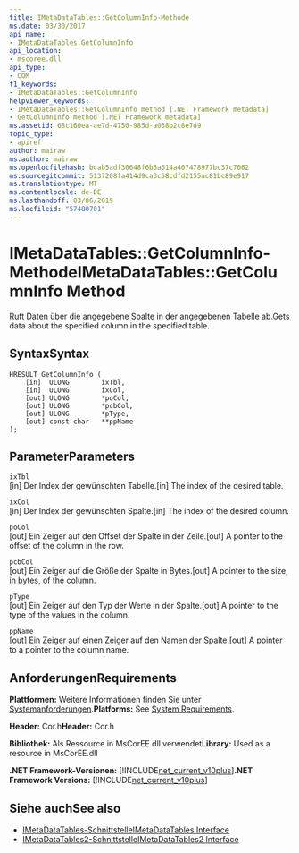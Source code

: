 ```yaml
---
title: IMetaDataTables::GetColumnInfo-Methode
ms.date: 03/30/2017
api_name:
- IMetaDataTables.GetColumnInfo
api_location:
- mscoree.dll
api_type:
- COM
f1_keywords:
- IMetaDataTables::GetColumnInfo
helpviewer_keywords:
- IMetaDataTables::GetColumnInfo method [.NET Framework metadata]
- GetColumnInfo method [.NET Framework metadata]
ms.assetid: 68c160ea-ae7d-4750-985d-a038b2c8e7d9
topic_type:
- apiref
author: mairaw
ms.author: mairaw
ms.openlocfilehash: bcab5adf30648f6b5a614a407478977bc37c7062
ms.sourcegitcommit: 5137208fa414d9ca3c58cdfd2155ac81bc89e917
ms.translationtype: MT
ms.contentlocale: de-DE
ms.lasthandoff: 03/06/2019
ms.locfileid: "57480701"
---
```

# <a name="imetadatatablesgetcolumninfo-method"></a><span data-ttu-id="e2340-102">IMetaDataTables::GetColumnInfo-Methode</span><span class="sxs-lookup"><span data-stu-id="e2340-102">IMetaDataTables::GetColumnInfo Method</span></span>
<span data-ttu-id="e2340-103">Ruft Daten über die angegebene Spalte in der angegebenen Tabelle ab.</span><span class="sxs-lookup"><span data-stu-id="e2340-103">Gets data about the specified column in the specified table.</span></span>  
  
## <a name="syntax"></a><span data-ttu-id="e2340-104">Syntax</span><span class="sxs-lookup"><span data-stu-id="e2340-104">Syntax</span></span>  
  
```  
HRESULT GetColumnInfo (   
    [in]  ULONG        ixTbl,  
    [in]  ULONG        ixCol,  
    [out] ULONG        *poCol,  
    [out] ULONG        *pcbCol,  
    [out] ULONG        *pType,  
    [out] const char   **ppName  
);  
```  
  
## <a name="parameters"></a><span data-ttu-id="e2340-105">Parameter</span><span class="sxs-lookup"><span data-stu-id="e2340-105">Parameters</span></span>  
 `ixTbl`  
 <span data-ttu-id="e2340-106">[in] Der Index der gewünschten Tabelle.</span><span class="sxs-lookup"><span data-stu-id="e2340-106">[in] The index of the desired table.</span></span>  
  
 `ixCol`  
 <span data-ttu-id="e2340-107">[in] Der Index der gewünschten Spalte.</span><span class="sxs-lookup"><span data-stu-id="e2340-107">[in] The index of the desired column.</span></span>  
  
 `poCol`  
 <span data-ttu-id="e2340-108">[out] Ein Zeiger auf den Offset der Spalte in der Zeile.</span><span class="sxs-lookup"><span data-stu-id="e2340-108">[out] A pointer to the offset of the column in the row.</span></span>  
  
 `pcbCol`  
 <span data-ttu-id="e2340-109">[out] Ein Zeiger auf die Größe der Spalte in Bytes.</span><span class="sxs-lookup"><span data-stu-id="e2340-109">[out] A pointer to the size, in bytes, of the column.</span></span>  
  
 `pType`  
 <span data-ttu-id="e2340-110">[out] Ein Zeiger auf den Typ der Werte in der Spalte.</span><span class="sxs-lookup"><span data-stu-id="e2340-110">[out] A pointer to the type of the values in the column.</span></span>  
  
 `ppName`  
 <span data-ttu-id="e2340-111">[out] Ein Zeiger auf einen Zeiger auf den Namen der Spalte.</span><span class="sxs-lookup"><span data-stu-id="e2340-111">[out] A pointer to a pointer to the column name.</span></span>  
  
## <a name="requirements"></a><span data-ttu-id="e2340-112">Anforderungen</span><span class="sxs-lookup"><span data-stu-id="e2340-112">Requirements</span></span>  
 <span data-ttu-id="e2340-113">**Plattformen:** Weitere Informationen finden Sie unter [Systemanforderungen](../../../../docs/framework/get-started/system-requirements.md).</span><span class="sxs-lookup"><span data-stu-id="e2340-113">**Platforms:** See [System Requirements](../../../../docs/framework/get-started/system-requirements.md).</span></span>  
  
 <span data-ttu-id="e2340-114">**Header:** Cor.h</span><span class="sxs-lookup"><span data-stu-id="e2340-114">**Header:** Cor.h</span></span>  
  
 <span data-ttu-id="e2340-115">**Bibliothek:** Als Ressource in MsCorEE.dll verwendet</span><span class="sxs-lookup"><span data-stu-id="e2340-115">**Library:** Used as a resource in MsCorEE.dll</span></span>  
  
 <span data-ttu-id="e2340-116">**.NET Framework-Versionen:** [!INCLUDE[net_current_v10plus](../../../../includes/net-current-v10plus-md.md)]</span><span class="sxs-lookup"><span data-stu-id="e2340-116">**.NET Framework Versions:** [!INCLUDE[net_current_v10plus](../../../../includes/net-current-v10plus-md.md)]</span></span>  
  
## <a name="see-also"></a><span data-ttu-id="e2340-117">Siehe auch</span><span class="sxs-lookup"><span data-stu-id="e2340-117">See also</span></span>
- [<span data-ttu-id="e2340-118">IMetaDataTables-Schnittstelle</span><span class="sxs-lookup"><span data-stu-id="e2340-118">IMetaDataTables Interface</span></span>](../../../../docs/framework/unmanaged-api/metadata/imetadatatables-interface.md)
- [<span data-ttu-id="e2340-119">IMetaDataTables2-Schnittstelle</span><span class="sxs-lookup"><span data-stu-id="e2340-119">IMetaDataTables2 Interface</span></span>](../../../../docs/framework/unmanaged-api/metadata/imetadatatables2-interface.md)
